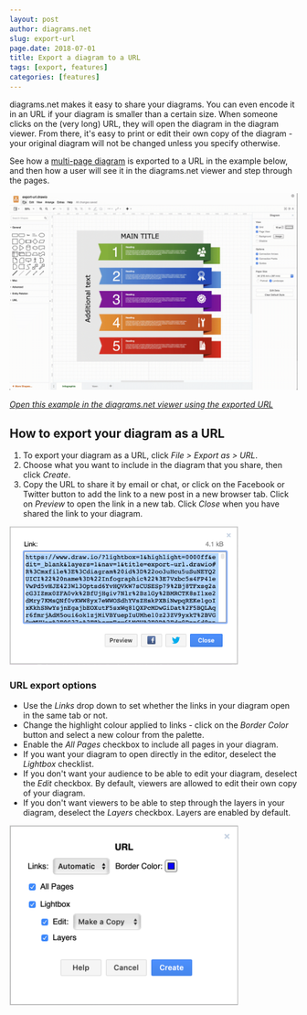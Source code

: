 ```yaml
---
layout: post
author: diagrams.net
slug: export-url
page.date: 2018-07-01
title: Export a diagram to a URL
tags: [export, features]
categories: [features]
---
```


diagrams.net makes it easy to share your diagrams. You can even encode it in an URL if your diagram is smaller than a certain size. When someone clicks on the (very long) URL, they will open the diagram in the diagram viewer. From there, it's easy to print or edit their own copy of the diagram - your original diagram will not be changed unless you specify otherwise.

See how a [multi-page diagram](/blog/multiple-page-diagram.html) is exported to a URL in the example below, and then how a user will see it in the diagrams.net viewer and step through the pages.

<img src="/assets/img/blog/export-url.gif" width="600" alt="Export a diagram as a URL">

_[Open this example in the diagrams.net viewer using the exported URL](https://app.diagrams.net/?lightbox=1&highlight=0000ff&edit=_blank&layers=1&nav=1&title=export-url.drawio#R%3Cmxfile%3E%3Cdiagram%20id%3D%22oo3uHcu5uSuNEYQ2UICI%22%20name%3D%22Infographic%22%3E7Vxbc5s4FP41eVwPd5vHJE423Wl3Optsd6YvHQVkW7sCUSESp79%2Bj8TFxsg2acG3IZmx0ZFA0vk%2BfUjHgiv7Nlr%2BzlGy%2BMRCTK8sI1xe2dMry7KMsQNf0vKWW8yx7eWWOSdhYVsZHskPXBiNwpqREKe1goIxKkhSNwYsjnEgajbEOXutF5sxWq81QXPcMDwGiDat%2F5BQLAqr6fmrjAdM5oui6ok1zjMiVBYuepIuUMhe10z23ZV9yxkT%2BVG0vMVUeq%2F0S37e%2FZbcqmEcx6LNCV%2F9R%2Fdr8Pnp6d8pn%2F3xPfT%2BekC%2FmQUaL4hmRY%2BL1oq30gWvCyLwY4ICmX4FnK%2Fsm4WIKKRMOOQsi0MsKzEgVfVSJkKULlY5grP%2FKifKM2csFvcoIlSS4wktWIQKa8ED0yjSt4wyrlpj36u%2F6nplTsxiLAsTStcKj%2B9vPPMa7HOOQoJrFzJvPMtaz5sSDgwiLJbdxCk49aZwDuYCL7e63azAhGGAWYQFf4Mi5QmeX4yBYgg4VpF%2BXfHJcgqSLNaoZE4KIyo4PK8uvoIZDgqk34P6eD%2FqstMExsFH9IzpZ5aSwjPPTAgWgW%2FKAteUzGWGYBvEaAIO5Ejk5aPlXMrF6BmlJBgxLhZszmJEvwlOUDyXTWhNq18j0YyS5EtJxzp3DPW3jWgMxgMRsk7X6IkortckiqkjitMbTyYXrQ6u7U%2BmN1vUwXLGN37%2F6jA26qB7k%2BOrgz%2Bow%2BmpwyZRJprbyGHVoZzYXKg6TKaG5U%2F16uC5huHfHV4dfPvo6lD2YlCHU1YHs1p5HU8erIuWh3vTNwxTLw%2B3oBCGfXh5MM3jzx4se9CHM9AH%2B%2FjTB%2Bei9eHu2tiqD9dTyLOOoA%2FOCcwf3EEfzkAf3OPPH5qhyU%2FXH%2F4Ey9OHp493B9SKjYHtyf9N9L9gHqJ4A%2F7xVgj1BE4lsPH8SSZy7nSArb0RVrIcDbIwX9GIgGP2Bm6LCOT6cN4KFyocGIA3MNd4NiJhqAb1pgDkvw5Y%2Bbe87Ft5%2FWVxEDMRSAfZRpM%2FOlD3UqcKR%2F%2BacLw3mI1RV3cUz6pzydbMN83qt5sD3VBaBCkvj0pV7LJ7Ku2KfHZIJXsj8KmTpUNTqUXk8%2FKoVAW6OqfSzjBZf1Sa%2BMenkt0iOHp5VKqCIp1TaWdIpT8qmeYJyJLdIuR6eVyqFtCdc2nn8rtHLtmnoEvNqOx1GKoFNpInQ3dFg1zKqFlf74iAFKb2jNMt335qHb59JbZgnPwAG6LFeR2A7DgtZsS2DmKQyr4wboZgzR4w5XlnDgDpA6YvWNaxMe7dXQO%2FixHs7gfXMg47fptR0%2BbNYMC2Bbbe%2FvXHobFthkbtAdsOsNUtCA6NbTOa6QzYdoCtdoZ%2BaHCb0Ux3ALcLcHVT5kOD2yK%2BSIlmTeNIF6%2BtLFKWSfvP%2FCihIcWudc2vY7lJuTpVO0Z9Mt6YZunWSTrMvd4wbxEIHDDvEvNqqn00zJ0WEbsB8y4x942jY94isjZg3iXmpnn8gd4MgQ2g9wu6c%2FyRrtuW6FE1I4fOeHN59IABgnheZkBFq7zSmJSGj6UlTVBcGhnHkWxKkmbyO1T%2BBWYRITsFXbmyoP3yacUUaIRFJnOh0oSkJFBVG5iSolQKdJHXkEaSpRELVYA2StQ1SRyQkIRZLC%2BdyQ%2BKnqF%2BWVqUdctUhOYxktVQ8j1DIzj6W%2BbjmESqclmE5IkXMKIor%2F17RlL4ihlQJZOF8BLzgAik2A9VUoqigJX15oWhG2VrVHUkUSfKD6T6HUEvWOkBaI6Q7ZnmVaFMyPYSnql2l84jsjaOE44XGAYXV75UxhdGswQahFXTld8MnKYyGcAAW0GgnJLBxyybEySLxbL5OanBkHHZjLtlgBOBsxwx5VcWBAgH6owgS0iIRH628kDCGQnlkMjRypFQDQsymqDch%2FIisxmAK9MhTjHPy0WM5g1GueuJcnFa4ZhFozUernNszZysbJ2tNotNSGBwV6l8S5J85EO%2FymSgFzOqtG4Bq1Ecd73ytFpoG8Wzjn668c2NZzY1%2BuWNtVumehMw3XbZQcAGARsEbBCwvQLmaZ4lPrSA6TZ%2BDwI2CNggYIOA7RWwKn1EAdO9K2UQsEHABgEbBGyvgJnmCUzBdE%2FdDAo2KNigYIOC7Vcw5wTmYC02Y2x38nuIsO5buvEccmM38zsfVN7cXa%2FGBh5lMC7S%2FLPBnBPkh%2BlNJiN%2F7c%2Btx0w1bxjwLQ1ZjN7I0mIXx9mSBW6dGdwF3kYCmtZUmpPki2%2FV%2BGLXQ1QTs8GXcr91nS9eT3xxW%2BwAOVu%2BwFxD3tjT0TPcX78lHAVwLj4XofFGdXHxy0cq1sVl3CRLaeueKy12jpw%2FVyIEM0Aco1hOc86AKOPyXrLrhUjaGUtvNyG3xW6T8ycKi0FScETSM1GUsVnXE%2B2bcVxfIyjuu3kCydVbnlXe2suy7bv%2FAQ%3D%3D%3C%2Fdiagram%3E%3Cdiagram%20id%3D%22MVZiKLD-EFuHopEr_VZR%22%20name%3D%22Venn%22%3E7ZtNb9sgGMc%2FTY6VzJtfjkvWrJdJWatp2i4TtWlilZjMpU2yTz%2BcYicYT0u1YnLg1PAH4wI%2FPzz840zQbL37VNPN6rMoGJ%2FAqNhN0McJhCBCifrTKHutxBl5VZZ1WWjtKNyVv1l7qVafy4I9GQ2lEFyWG1PMRVWxXBoarWuxNZs9CG7edUOXzBLucspt9VtZyJVW1TiOFTesXK70rVOoR7ymbWM9kqcVLcT2RELXEzSrhZCvn9a7GePN7LXz8n3x5QMSP6eL28UPco1vv8rFr6vXzuZvuaQbQs0q%2Bb5dI933C%2BXPesL0YOW%2BnUHVjVosVZhuV6VkdxuaNzVbBYzSVnLNVQmoj7V4rgpW6FI3XZEqcHrP%2BJTmj8tDo5ngolZVlaiafp9kLR5ZK04gYimJMexq2oVDSnkoOR9q%2BSAqOafrkjeg3jD%2BwmSZU12hsQRYl086gHMyTWZKp7xcVkrL1SQzVTkVaqClbLpD0WF0kspSNE2uACZK0VPHasl2Pdj%2BsVKgw0c9eEysmaz36jrdC9EE6kcuQ6%2FF7RFfjDWTqxNyQaZFqh%2BZZdfzEQv1QZPxFkrgRVICIKX35BxKupZjUgIOXLqCpI1KbVxOY%2B%2BUoMukJM6yAp1FSdtyTEoS7BCSxIQE4tQ7JPgiIZlHaRKdFUq6lqNuOInL%2FQagzIwlEHvHhFwkJgmKc5qeg0nXclRMkEtK2uCx7y2%2BR0riAUralPaEFDUT0kTCXFm93KdLqCVr8pt5VevHP%2BiKdVkU%2FG8MHsGL3gbef0PjCoLMjBTJAAIDBEBnACRDANihIgDwXgCg1DycQN8EpEMEoECAu9Mp7hEQE88IZEMI4ICAuyAAiIEAgQPnijERaG9mIkACAs4QiM0ggIaSwVEJsI1MEEKAS%2FvJBABg3wDYHmUrBQBcAJCZewCOfANg248k5IHj%2BQEw9ZwHYttaxIEAlwRkvZNANuAbjkqA7RoSHOwgh5sA6GUBie%2BDgO0IghADRiQAIt9pgG0JIhhOAuOZAQj7zgNsS%2FD4TwUEXASB3hsrCPpGwLYEQdgF3AGAYW8X8H0WILYhCIIh6HQbIOY20L0A6g2BAUcQBgJcJgK910iIbwJsS7CVAgAjfDfs3RMmtiUIQxrgEICklwci32mAbQmS4Ac5dARJ%2F%2B2QzDMAtiMIwmHQ7WEw6SWCvh0hMuAJhm1gxDwAxgO%2FYBmVANsTDACMaAeAzNnXAqp4%2FAXeoe7kh4zo%2Bg8%3D%3C%2Fdiagram%3E%3C%2Fmxfile%3E)_

## How to export your diagram as a URL

1. To export your diagram as a URL, click _File > Export as > URL_.
2. Choose what you want to include in the diagram that you share, then click _Create_.
3. Copy the URL to share it by email or chat, or click on the Facebook or Twitter button to add the link to a new post in a new browser tab. Click on _Preview_ to open the link in a new tab. Click _Close_ when you have shared the link to your diagram.

<img src="/assets/img/blog/exported-url.png" width="400" alt="The address created when you export your diagram as a URL is very long">

### URL export options

- Use the _Links_ drop down to set whether the links in your diagram open in the same tab or not.
- Change the highlight colour applied to links - click on the _Border Color_ button and select a new colour from the palette.
- Enable the _All Pages_ checkbox to include all pages in your diagram.
- If you want your diagram to open directly in the editor, deselect the _Lightbox_ checklist.
- If you don't want your audience to be able to edit your diagram, deselect the _Edit_ checkbox. By default, viewers are allowed to edit their own copy of your diagram.
- If you don't want viewers to be able to step through the layers in your diagram, deselect the _Layers_ checkbox. Layers are enabled by default.  

<img src="/assets/img/blog/export-url.png" width="400" alt="Options when exporting your diagram as a URL">
